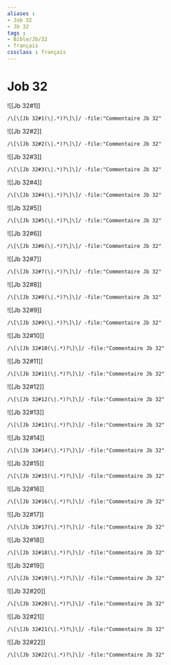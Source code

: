 ```yaml
---
aliases : 
- Job 32
- Jb 32
tags : 
- Bible/Jb/32
- français
cssclass : français
---
```


# Job 32

![[Jb 32#1]]

```query
/\[\[Jb 32#1(\|.*)?\]\]/ -file:"Commentaire Jb 32"
```

![[Jb 32#2]]

```query
/\[\[Jb 32#2(\|.*)?\]\]/ -file:"Commentaire Jb 32"
```

![[Jb 32#3]]

```query
/\[\[Jb 32#3(\|.*)?\]\]/ -file:"Commentaire Jb 32"
```

![[Jb 32#4]]

```query
/\[\[Jb 32#4(\|.*)?\]\]/ -file:"Commentaire Jb 32"
```

![[Jb 32#5]]

```query
/\[\[Jb 32#5(\|.*)?\]\]/ -file:"Commentaire Jb 32"
```

![[Jb 32#6]]

```query
/\[\[Jb 32#6(\|.*)?\]\]/ -file:"Commentaire Jb 32"
```

![[Jb 32#7]]

```query
/\[\[Jb 32#7(\|.*)?\]\]/ -file:"Commentaire Jb 32"
```

![[Jb 32#8]]

```query
/\[\[Jb 32#8(\|.*)?\]\]/ -file:"Commentaire Jb 32"
```

![[Jb 32#9]]

```query
/\[\[Jb 32#9(\|.*)?\]\]/ -file:"Commentaire Jb 32"
```

![[Jb 32#10]]

```query
/\[\[Jb 32#10(\|.*)?\]\]/ -file:"Commentaire Jb 32"
```

![[Jb 32#11]]

```query
/\[\[Jb 32#11(\|.*)?\]\]/ -file:"Commentaire Jb 32"
```

![[Jb 32#12]]

```query
/\[\[Jb 32#12(\|.*)?\]\]/ -file:"Commentaire Jb 32"
```

![[Jb 32#13]]

```query
/\[\[Jb 32#13(\|.*)?\]\]/ -file:"Commentaire Jb 32"
```

![[Jb 32#14]]

```query
/\[\[Jb 32#14(\|.*)?\]\]/ -file:"Commentaire Jb 32"
```

![[Jb 32#15]]

```query
/\[\[Jb 32#15(\|.*)?\]\]/ -file:"Commentaire Jb 32"
```

![[Jb 32#16]]

```query
/\[\[Jb 32#16(\|.*)?\]\]/ -file:"Commentaire Jb 32"
```

![[Jb 32#17]]

```query
/\[\[Jb 32#17(\|.*)?\]\]/ -file:"Commentaire Jb 32"
```

![[Jb 32#18]]

```query
/\[\[Jb 32#18(\|.*)?\]\]/ -file:"Commentaire Jb 32"
```

![[Jb 32#19]]

```query
/\[\[Jb 32#19(\|.*)?\]\]/ -file:"Commentaire Jb 32"
```

![[Jb 32#20]]

```query
/\[\[Jb 32#20(\|.*)?\]\]/ -file:"Commentaire Jb 32"
```

![[Jb 32#21]]

```query
/\[\[Jb 32#21(\|.*)?\]\]/ -file:"Commentaire Jb 32"
```

![[Jb 32#22]]

```query
/\[\[Jb 32#22(\|.*)?\]\]/ -file:"Commentaire Jb 32"
```

